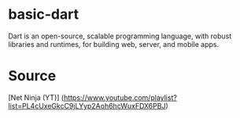 # basic-dart

Dart is an open-source, scalable programming language, with robust libraries and runtimes, for building web, server, and mobile apps.

# Source
[Net Ninja (YT)] (https://www.youtube.com/playlist?list=PL4cUxeGkcC9jLYyp2Aoh6hcWuxFDX6PBJ)
